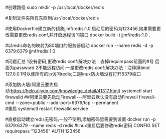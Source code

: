 #创建路径
sudo mkdir -p /usr/local/docker/redis

#复制文件夹所有东西到/usr/local/docker/redis

#使用Dockerfile建立新的镜象jjmf/redis:1.0,启动后的密码为123456,如果需要更改需要更改redis.conf,并开启远程访问端口
docker build -t jjmf/redis:1.0 .

#以redis命名的映射为80端口的服务器启动
docker run --name redis -d -p 6379:6379 jjmf/redis:1.0


#问题汇总
1没有密码,更改redis.conf:解决办法：去掉requirepass前面的#号 后面为password
2不能远程访问:一是更改redis.conf:解决办法：注释掉bind 127.0.0.1可以使所有的ip访问redis;二是linux防火墙没有打开6379端口


#添加防火墙(阿里云要先启动:https://help.aliyun.com/knowledge_detail/41317.html)
systemctl start firewalld       ##阿里云要先启动Firewall---阿里云默认没有启动Firewall
firewall-cmd --zone=public --add-port=6379/tcp --permanent  
#重启
systemctl restart firewalld.service


#直接启动建立redis无密码,一般不使用,添加密码里需要到设置
docker run -p 6379:6379 --name redis -d redis 
#linux重启后要修改redis密码
CONFIG SET requirepass "123456"
AUTH 123456